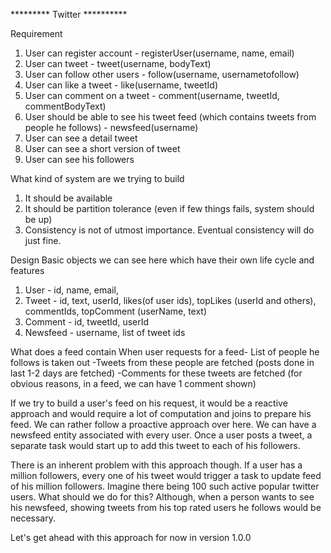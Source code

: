 ********* Twitter **********

Requirement
1. User can register account - registerUser(username, name, email)
2. User can tweet - tweet(username, bodyText)
3. User can follow other users - follow(username, usernametofollow)
4. User can like a tweet - like(username, tweetId)
5. User can comment on a tweet - comment(username, tweetId, commentBodyText)
6. User should be able to see his tweet feed (which contains tweets from people he follows) - newsfeed(username)
7. User can see a detail tweet
8. User can see a short version of tweet
9. User can see his followers

What kind of system are we trying to build 
1. It should be available
2. It should be partition tolerance (even if few things fails, system should be up)
3. Consistency is not of utmost importance. Eventual consistency will do just fine.


Design
Basic objects we can see here which have their own life cycle and features
1. User - id, name, email, 
2. Tweet - id, text, userId, likes(of user ids), topLikes (userId and others), commentIds, topComment (userName, text)
3. Comment - id, tweetId, userId
4. Newsfeed - username, list of tweet ids

What does a feed contain
When user requests for a feed-
List of people he follows is taken out
	-Tweets from these people are fetched (posts done in last 1-2 days are fetched)
		-Comments for these tweets are fetched (for obvious reasons, in a feed, we can have 1 comment shown)


If we try to build a user's feed on his request, it would be a reactive approach and would require a lot of computation and joins to prepare his feed.
We can rather follow a proactive approach over here. We can have a newsfeed entity associated with every user. Once a user posts a tweet, a separate task would start up to add this tweet to each of his followers.

There is an inherent problem with this approach though. If a user has a million followers, every one of his tweet would trigger a task to update feed of his million followers. Imagine there being 100 such active popular twitter users. What should we do for this?
Although, when a person wants to see his newsfeed, showing tweets from his top rated users he follows would be necessary.

Let's get ahead with this approach for now in version 1.0.0








